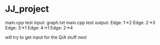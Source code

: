 # JJ_project

main.cpp test input: graph.txt
main.cpp test output: 
  Edge: 1->2
  Edge: 2->3
  Edge: 3->1
  Edge: 4->1
  Edge: 2->4

will try to get input for the Q/A stuff next
